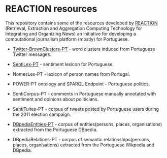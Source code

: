 # REACTION resources

This repository contains some of the resources developed by [REACTION](http://arquivo.pt/wayback/20151118124735/http://dmir.inesc-id.pt/project/Reaction) (Retrieval, Extraction and Aggregation Computing Technology for Integrating and Organizing News) an initiative for developing a computational journalism platform (mostly) for Portuguese.

* [Twitter-BrownClusters-PT](Twitter-BrownClusters-PT.txt.zip) - word clusters induced from Portuguese Twitter messages.

* [SentiLex-PT](SentiLex-PT02.zip) - sentiment lexicon for Portuguese.

* NomesLex-PT - lexicon of person names from Portugal.

* POWER-PT ontology and SPARQL Endpoint - Portuguese politics.

* SentiCorpus-PT - comments in Portuguese manually annotated with sentiment and opinions about politicians.

* SentiTuites-PT - corpus of tweets posted by Portuguese users during the 2011 election campaign.

* [DBpediaEntities-PT](DBpediaEntities-PT-0.1.zip) - corpus of entities(persons, places, organisations) extracted from the Portuguese DBpedia.

* DBpediaRelations-PT - corpus of semantic relationships(persons, places, organisations) extracted from the Portuguese Wikpedia and DBpedia.
